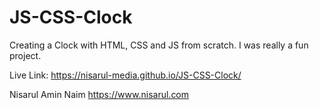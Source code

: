 # JS-CSS-Clock
Creating a Clock with HTML, CSS and JS from scratch. I was really a fun project.

Live Link: https://nisarul-media.github.io/JS-CSS-Clock/

Nisarul Amin Naim https://www.nisarul.com

